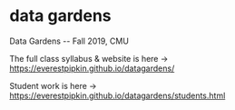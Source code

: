# data gardens
Data Gardens -- Fall 2019, CMU

The full class syllabus & website is here -> https://everestpipkin.github.io/datagardens/ 

Student work is here -> https://everestpipkin.github.io/datagardens/students.html
